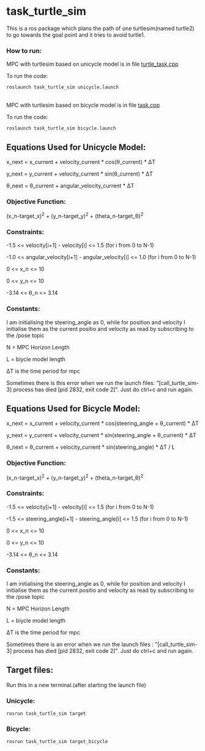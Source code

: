 # task_turtle_sim
This is a ros package which plans the path of one turtlesim(named turtle2) to go towards the goal point and it tries to avoid turtle1. 

### How to run:
MPC with turtlesim based on unicycle model is in file <a href="https://github.com/suneet1212/task_turtle_sim/blob/main/src/turtle_task.cpp"> turtle_task.cpp </a>


To run the code:
```
roslaunch task_turtle_sim unicycle.launch
```
<br>
MPC with turtlesim based on bicycle model is in file <a href="https://github.com/suneet1212/task_turtle_sim/blob/main/src/task.cpp"> task.cpp </a>


To run the code:

```
roslaunch task_turtle_sim bicycle.launch
```

## Equations Used for Unicycle Model:

x_next = x_current + velocity_current * cos(&theta;_current) * &Delta;T

y_next = y_current + velocity_current * sin(&theta;_current) * &Delta;T

&theta;_next = &theta;_current + angular_velocity_current * &Delta;T

### Objective Function:
(x_n-target_x)<sup>2</sup> + (y_n-target_y)<sup>2</sup> + (theta_n-target_&theta;)<sup>2</sup>

### Constraints:
-1.5 <= velocity[i+1] - velocity[i] <= 1.5      (for i from 0 to N-1)

-1.0 <= angular_velocity[i+1] - angular_velocity[i] <= 1.0      (for i from 0 to N-1)

0 <= x_n <= 10

0 <= y_n <= 10

-3.14 <= &theta;_n <= 3.14


### Constants:
I am initialising the steering_angle as 0, while for position and velocity I initialise them as the current positio and velocity as read by subscribing to the /pose topic

N = MPC Horizon Length

L = biycle model length

&Delta;T is the time period for mpc

Sometimes there is this error when we run the launch files: "[call_turtle_sim-3] process has died [pid 2832, exit code 2]".
Just do ctrl+c and run again.

## Equations Used for Bicycle Model:

x_next = x_current + velocity_current * cos(steering_angle + &theta;_current) * &Delta;T

y_next = y_current + velocity_current * sin(steering_angle + &theta;_current) * &Delta;T

&theta;_next = &theta;_current + velocity_current * sin(steering_angle) * &Delta;T / L

### Objective Function:
(x_n-target_x)<sup>2</sup> + (y_n-target_y)<sup>2</sup> + (theta_n-target_&theta;)<sup>2</sup>

### Constraints:
-1.5 <= velocity[i+1] - velocity[i] <= 1.5      (for i from 0 to N-1)

-1.5 <= steering_angle[i+1] - steering_angle[i] <= 1.5      (for i from 0 to N-1)

0 <= x_n <= 10

0 <= y_n <= 10

-3.14 <= &theta;_n <= 3.14


### Constants:
I am initialising the steering_angle as 0, while for position and velocity I initialise them as the current positio and velocity as read by subscribing to the /pose topic

N = MPC Horizon Length

L = biycle model length

&Delta;T is the time period for mpc


Sometimes there is an error when we run the launch files : "[call_turtle_sim-3] process has died [pid 2832, exit code 2]".
Just do ctrl+c and run again.

## Target files:
Run this in a new terminal.(after starting the launch file)
### Unicycle:
```
rosrun task_turtle_sim target
```

### Bicycle:
```
rosrun task_turtle_sim target_bicycle
```
